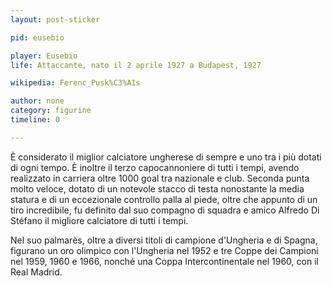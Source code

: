 ```yaml
---
layout: post-sticker

pid: eusebio

player: Eusebio
life: Attaccante, nato il 2 aprile 1927 a Budapest, 1927

wikipedia: Ferenc_Pusk%C3%A1s

author: none
category: figurine
timeline: 0

---
```

È considerato il miglior calciatore ungherese di sempre e uno tra i più dotati di ogni tempo.
È inoltre il terzo capocannoniere di tutti i tempi, avendo realizzato in carriera oltre 1000 goal tra nazionale e club. Seconda punta molto veloce, dotato di un notevole stacco di testa nonostante la media statura e di un eccezionale controllo palla al piede, oltre che appunto di un tiro incredibile, fu definito dal suo compagno di squadra e amico Alfredo Di Stéfano il migliore calciatore di tutti i tempi.

Nel suo palmarès, oltre a diversi titoli di campione d'Ungheria e di Spagna, figurano un oro olimpico con l'Ungheria nel 1952 e tre Coppe dei Campioni nel 1959, 1960 e 1966, nonché una Coppa Intercontinentale nel 1960, con il Real Madrid.
